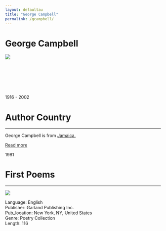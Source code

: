 ```yaml
---
layout: defaultau
title: "George Campbell"
permalink: /gcampbell/
---
```

<!-- partial:index.partial.html -->
<div class="content">
    <h1>George Campbell</h1>
    <div class="quote">
        <div><img src="https://www.peepaltreepress.com/sites/default/files/styles/author_large/public/george%20campbell_0.jpg?itok=Au4IlZoS" class="logo"></div>
    </div>
    <div class="timeline">
        <div style="padding-bottom:100px;"></div>
        <div class="block">
            <div class="date right"><p class="right"> 1916 - 2002 </p></div>
            <div class="dot"></div>
            <div class="left first">
            <div class="author_country">
                <h1>Author Country</h1><hr>
              <div class="aclocation"><p>George Campbell is from <a href="{{ site.baseurl }}/4">Jamaica.</a></p></div>
                <div class="acreadmore"><a href="#" target="_blank">Read more</a></div>
            </div>
            </div>
        </div>
        <div class="block">
            <div class="date left"><p class="left">1981</p></div>
            <div class="dot"></div>
            <div class="right">
                <h1>First Poems</h1><hr>
                <p><img src="https://pictures.abebooks.com/inventory/md/md31228906616.jpg" ></p>
                <p>
                Language: English <br/>
                Publisher: Garland Publishing Inc.			 <br/>
                Pub_location: New York, NY, United States <br/>
                Genre: Poetry Collection <br/>
                Length: 116 <br/>                   </p>
            </div>
        </div>
</div>

